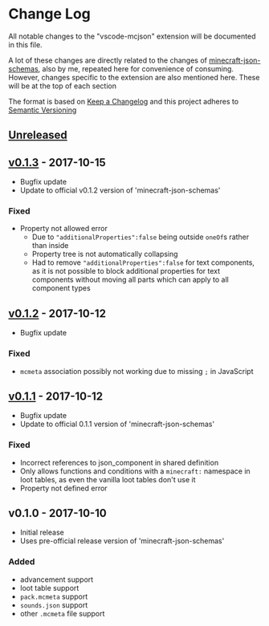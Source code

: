 # Change Log
All notable changes to the "vscode-mcjson" extension will be documented in this file.

A lot of these changes are directly related to the changes of [minecraft-json-schemas](https://github.com/Levertion/minecraft-json-schemas/blob/master/CHANGELOG.md), also by me, repeated here for convenience of consuming.
However, changes specific to the extension are also mentioned here. These will be at the top of each section

The format is based on [Keep a Changelog](http://keepachangelog.com/en/1.0.0/)
and this project adheres to [Semantic Versioning](http://semver.org/spec/v2.0.0.html)

## [Unreleased]

## [v0.1.3] - 2017-10-15
 - Bugfix update
 - Update to official v0.1.2 version of 'minecraft-json-schemas'
### Fixed
 - Property not allowed error
    - Due to `"additionalProperties":false` being outside `oneOf`s rather than inside
    - Property tree is not automatically collapsing
    - Had to remove `"additionalProperties":false` for text components, as it is not possible to block additional properties for text components without moving all parts which can apply to all component types 

## [v0.1.2] - 2017-10-12
 - Bugfix update
### Fixed
 - `mcmeta` association possibly not working due to missing `;` in JavaScript

## [v0.1.1] - 2017-10-12
 - Bugfix update
 - Update to official 0.1.1 version of 'minecraft-json-schemas'
### Fixed
 - Incorrect references to json_component in shared definition
 - Only allows functions and conditions with a `minecraft:` namespace in loot tables, as even the vanilla loot tables don't use it
 - Property not defined error

## v0.1.0 - 2017-10-10
 - Initial release
 - Uses pre-official release version of 'minecraft-json-schemas'
### Added
 - advancement support
 - loot table support
 - `pack.mcmeta` support
 - `sounds.json` support
 - other `.mcmeta` file support

 [Unreleased]: https://github.com/Levertion/vscode-mcjson/compare/v0.1.3...HEAD
 [v0.1.3]: https://github.com/Levertion/vscode-mcjson/compare/v0.1.2...v0.1.3 
 [v0.1.2]: https://github.com/Levertion/vscode-mcjson/compare/v0.1.1...v0.1.2
 [v0.1.1]: https://github.com/Levertion/vscode-mcjson/compare/v0.1.0...v0.1.1
 
 
